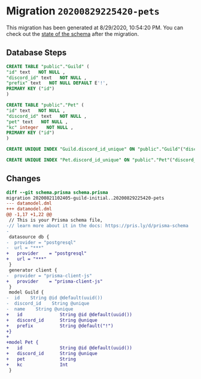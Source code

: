 # Migration `20200829225420-pets`

This migration has been generated at 8/29/2020, 10:54:20 PM.
You can check out the [state of the schema](./schema.prisma) after the migration.

## Database Steps

```sql
CREATE TABLE "public"."Guild" (
"id" text   NOT NULL ,
"discord_id" text   NOT NULL ,
"prefix" text   NOT NULL DEFAULT E'!',
PRIMARY KEY ("id")
)

CREATE TABLE "public"."Pet" (
"id" text   NOT NULL ,
"discord_id" text   NOT NULL ,
"pet" text   NOT NULL ,
"kc" integer   NOT NULL ,
PRIMARY KEY ("id")
)

CREATE UNIQUE INDEX "Guild.discord_id_unique" ON "public"."Guild"("discord_id")

CREATE UNIQUE INDEX "Pet.discord_id_unique" ON "public"."Pet"("discord_id")
```

## Changes

```diff
diff --git schema.prisma schema.prisma
migration 20200821102405-guild-initial..20200829225420-pets
--- datamodel.dml
+++ datamodel.dml
@@ -1,17 +1,22 @@
 // This is your Prisma schema file,
-// learn more about it in the docs: https://pris.ly/d/prisma-schema
-
 datasource db {
-  provider = "postgresql"
-  url = "***"
+	provider	= "postgresql"
+	url = "***"
 }
 generator client {
-  provider = "prisma-client-js"
+	provider	= "prisma-client-js"
 }
 model Guild {
-  id    String @id @default(uuid())
-  discord_id    String @unique
-  name    String @unique
+	id				String @id @default(uuid())
+	discord_id		String @unique
+	prefix			String @default("!")
+}
+
+model Pet {
+	id				String @id @default(uuid())
+	discord_id		String @unique
+	pet				String
+	kc				Int
 }
```


